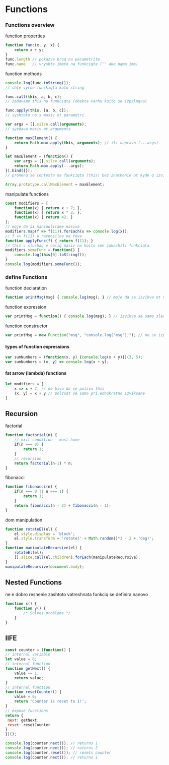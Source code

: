 # Functions
### Functions overview

function properties
```js
function func(x, y, x) {
    return x + y;
}
func.length // pokazva broq na parametrite
func.name   // vryshta imeto na funkciqta ('' ako nqma ime)
```
function methods
```js
console.log(func.toString());
// shte vyrne funckiqta kato string

func.call(this, a, b, c);
// zadavame this na funkciqta (obekta varhu koito se izpalnqva)

func.apply(this, [a, b, c]);
// syshtoto no s masiv ot parametri

var args = [].silce.call(arguments);
// syzdava masiv ot arguments

function maxElement() {
    return Math.max.apply(this, arguments); // ili napravo (...args)
}

let maxElement = (function() {
    var args = [].silce.call(arguments);
    return Math.max.apply(...args);
}).bind({});
// promenq se contexta na funkciqta (this) bez znachenie ot kyde q izvikvame

Array.prototype.callMaxElement = maxElement;
```
manipulate functions  
```js
const modifiers = [
    function(x) { return x + 7; },
    function(x) { return x * 2; },
    function(x) { return 42; }
];
// moje da si manipulirame masiva
modifiers.map(f => f(11)).forEach(x => console.log(x)); 
// f => f(11) e ravnosilno na tova
function applyFunc(f) { return f(11); }
// this v sluchaq e celiq masiv na koito sme zakachili funkciqta
modifiers.someFunc = function() {
    console.log(this[0].toString());
}
console.log(modifiers.someFunc());
```
### define Functions
function declaration
```js
function printMsg(msg) { console.log(msg); } // moje da se izvikva ot vsqkyde
```
function expression
```js
var printMsg = function() { console.log(msg); } // izvikva se samo sled deklariraneto
```
function constructor
```js
var printMsg = new Function("msg", "console.log('msg');"); // ne se izpolzva (samo v specialni sluchai)
```
#### types of function expressions
```js
var sumNumbers = (function(x, y) {console.log(x + y)})(3, 5);
var sumNumbers = (x, y) => console.log(x + y);
```
#### fat arrow (lambda) functions
```js
let modifiers = [
    x => x + 7, // ne biva da se polzva this
    (x, y) = x + y // polzvat se samo pri ednokratno izvikvane
]
```
## Recursion
factorial
```js
function factorial(n) {
    // exit condition - must have
    if(n === 0) { 
        return 1;
    }
    // recursion
    return factorial(n-1) * n;
}
```
fibonacci
```js
function fibonacci(n) {
    if(n === 0 || n === 1) {
        return 1;
    }
    return fibonacci(n - 2) + fibonacci(n - 1);
}
```
dom manipulation
```js
function rotateEl(el) {
    el.style.display = 'block';
    el.style.transform = 'rotate(' + Math.random()*3 - 2 + 'deg)';
}
function manipulateRecursive(el) {
    rotateEl(el);
    [].slice.call(el.children).forEach(manipulateRecursive);
}
manipulateRecursive(document.body);
```
## Nested Functions
ne e dobro reshenie zashtoto vatreshnata funkciq se definira nanovo
```js
function x() {
    function y() {
        /* Solves problems */
    }
}
```
## IIFE
```js
const counter = (function() {
// internal variable
let value = 0;
// internal function
function getNext() {
    value += 1;
    return value;
}
// internal function
function resetCounter() {
    value = 0;
    return 'Counter is reset to 1!';
}
// expose functions
return {
 next: getNext,
 reset: resetCounter
} 
})();

console.log(counter.next()); // returns 1
console.log(counter.next()); // returns 2
console.log(counter.reset()); // resets counter
console.log(counter.next()); // returns 1
```